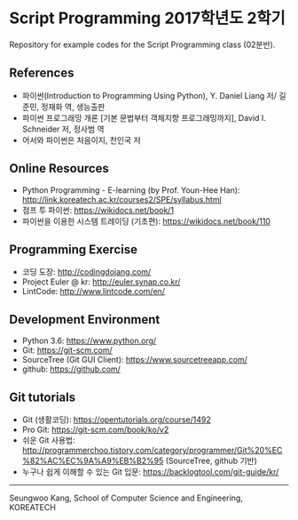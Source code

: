 # Script Programming 2017학년도 2학기
Repository for example codes for the Script Programming class (02분반).

## References
- 파이썬(Introduction to Programming Using Python), Y. Daniel Liang 저/ 길준민, 정재화 역, 생능출판
- 파이썬 프로그래밍 개론 [기본 문법부터 객체지향 프로그래밍까지], David I. Schneider 저, 정사범 역
- 어서와 파이썬은 처음이지, 천인국 저

## Online Resources
- Python Programming - E-learning (by Prof. Youn-Hee Han): http://link.koreatech.ac.kr/courses2/SPE/syllabus.html
- 점프 투 파이썬: https://wikidocs.net/book/1
- 파이썬을 이용한 시스템 트레이딩 (기초편): https://wikidocs.net/book/110

## Programming Exercise
- 코딩 도장: http://codingdojang.com/
- Project Euler @ kr: http://euler.synap.co.kr/
- LintCode: http://www.lintcode.com/en/

## Development Environment
- Python 3.6: https://www.python.org/
- Git: https://git-scm.com/
- SourceTree (Git GUI Client): https://www.sourcetreeapp.com/
- github: https://github.com/

## Git tutorials
- Git (생활코딩): https://opentutorials.org/course/1492
- Pro Git: https://git-scm.com/book/ko/v2
- 쉬운 Git 사용법: http://programmerchoo.tistory.com/category/programmer/Git%20%EC%82%AC%EC%9A%A9%EB%B2%95 (SourceTree, github 기반)
- 누구나 쉽게 이해할 수 있는 Git 입문: https://backlogtool.com/git-guide/kr/

---
Seungwoo Kang, School of Computer Science and Engineering, KOREATECH
